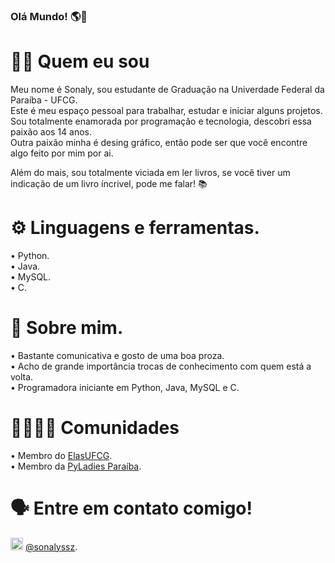 ### Olá Mundo! 🌎👋

# 👨‍💻 Quem eu sou 

Meu nome é Sonaly, sou estudante de Graduação na Univerdade Federal da Paraíba - UFCG.<br />
Este é meu espaço pessoal para trabalhar, estudar e iniciar alguns projetos.<br />
Sou totalmente enamorada por programação e tecnologia, descobri essa paixão aos 14 anos.<br />
Outra paixão minha é desing gráfico, então pode ser que você encontre algo feito por mim por ai.<br />

Além do mais, sou totalmente viciada em ler livros, se você tiver um indicação de um livro íncrivel, 
pode me falar! 📚<br />

# ⚙️ Linguagens e ferramentas.<br />

• Python. <br />
• Java.<br />
• MySQL.<br />
• C.<br />

# 💭 Sobre mim.

• Bastante comunicativa e gosto de uma boa proza.<br />
• Acho de grande importância trocas de conhecimento com quem está a volta.<br />
• Programadora iniciante em Python, Java, MySQL e C.<br />

# 👩‍👩‍👧‍👧 Comunidades

• Membro do [ElasUFCG](https://github.com/elasComputacao/).<br />
• Membro da [PyLadies Paraíba](https://github.com/pyladiespb).<br />

# 🗣️ Entre em contato comigo!

<img src="https://image.flaticon.com/icons/png/512/174/174855.png" width="20" height="20" /> [@sonalyssz](https://www.instagram.com/sonalyssz/).<br />




